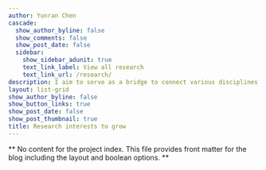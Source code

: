 ```yaml
---
author: Yunran Chen
cascade:
  show_author_byline: false
  show_comments: false
  show_post_date: false
  sidebar:
    show_sidebar_adunit: true
    text_link_label: View all research
    text_link_url: /research/
description: I aim to serve as a bridge to connect various disciplines through developing statistical methods and models and spread the concepts of statistics to the public.
layout: list-grid
show_author_byline: false
show_button_links: true
show_post_date: false
show_post_thumbnail: true
title: Research interests to grow
---
```


** No content for the project index. This file provides front matter for the blog including the layout and boolean options. **

